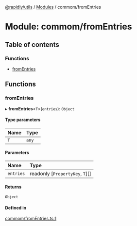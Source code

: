 [@rapidly/utils](../README.md) / [Modules](../modules.md) / commom/fromEntries

# Module: commom/fromEntries

## Table of contents

### Functions

- [fromEntries](commom_fromEntries.md#fromentries)

## Functions

### fromEntries

▸ **fromEntries**<`T`\>(`entries`): `Object`

#### Type parameters

| Name | Type |
| :------ | :------ |
| `T` | `any` |

#### Parameters

| Name | Type |
| :------ | :------ |
| `entries` | readonly [`PropertyKey`, `T`][] |

#### Returns

`Object`

#### Defined in

[commom/fromEntries.ts:1](https://github.com/canguser/rapidly-utils/blob/09d1022/main/commom/fromEntries.ts#L1)
